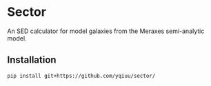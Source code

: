 # Sector
An SED calculator for model galaxies from the Meraxes semi-analytic model.

## Installation

``pip install git+https://github.com/yqiuu/sector/``
